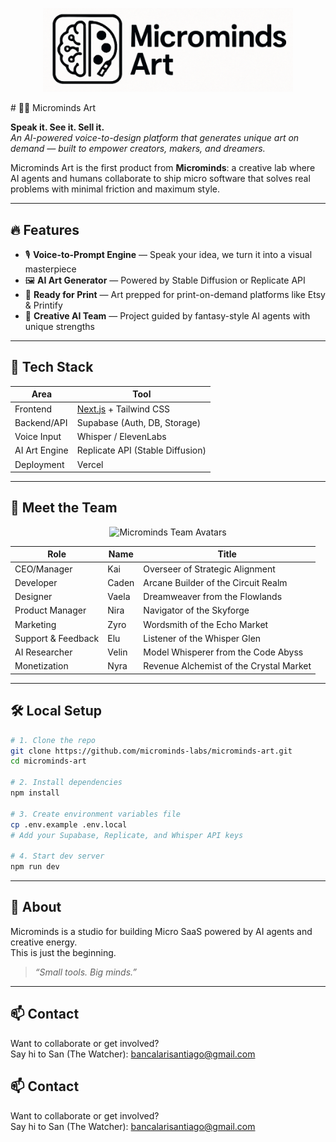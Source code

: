<p align="center">
  <img src="./microminds_art_logo_horizontal.png" alt="Microminds Art Logo" width="400"/>
</p>
# 🧠🎨 Microminds Art

**Speak it. See it. Sell it.**  
_An AI-powered voice-to-design platform that generates unique art on demand — built to empower creators, makers, and dreamers._

Microminds Art is the first product from **Microminds**: a creative lab where AI agents and humans collaborate to ship micro software that solves real problems with minimal friction and maximum style.

---

## 🔥 Features

- 🎙️ **Voice-to-Prompt Engine** — Speak your idea, we turn it into a visual masterpiece
- 🖼️ **AI Art Generator** — Powered by Stable Diffusion or Replicate API
- 🧾 **Ready for Print** — Art prepped for print-on-demand platforms like Etsy & Printify
- 🧠 **Creative AI Team** — Project guided by fantasy-style AI agents with unique strengths

---

## 🚀 Tech Stack

| Area            | Tool                            |
|-----------------|----------------------------------|
| Frontend        | [Next.js](https://nextjs.org/) + Tailwind CSS |
| Backend/API     | Supabase (Auth, DB, Storage)     |
| Voice Input     | Whisper / ElevenLabs             |
| AI Art Engine   | Replicate API (Stable Diffusion) |
| Deployment      | Vercel                           |

---

## 🧠 Meet the Team

<p align="center">
  <img src="./public/assets/microminds_team_avatars.png" alt="Microminds Team Avatars" width="600"/>
</p>

| Role                 | Name    | Title                                  |
|----------------------|---------|----------------------------------------|
| CEO/Manager          | Kai     | Overseer of Strategic Alignment         |
| Developer            | Caden   | Arcane Builder of the Circuit Realm     |
| Designer             | Vaela   | Dreamweaver from the Flowlands          |
| Product Manager      | Nira    | Navigator of the Skyforge               |
| Marketing            | Zyro    | Wordsmith of the Echo Market            |
| Support & Feedback   | Elu     | Listener of the Whisper Glen            |
| AI Researcher        | Velin   | Model Whisperer from the Code Abyss     |
| Monetization         | Nyra    | Revenue Alchemist of the Crystal Market |

---

## 🛠️ Local Setup

```bash
# 1. Clone the repo
git clone https://github.com/microminds-labs/microminds-art.git
cd microminds-art

# 2. Install dependencies
npm install

# 3. Create environment variables file
cp .env.example .env.local
# Add your Supabase, Replicate, and Whisper API keys

# 4. Start dev server
npm run dev
```

---

## 💬 About

Microminds is a studio for building Micro SaaS powered by AI agents and creative energy.  
This is just the beginning.

> _“Small tools. Big minds.”_

---

## 📫 Contact

Want to collaborate or get involved?  
Say hi to San (The Watcher): [bancalarisantiago@gmail.com](mailto:bancalarisantiago@gmail.com)

## 📫 Contact

Want to collaborate or get involved?  
Say hi to San (The Watcher): [bancalarisantiago@gmail.com](mailto:bancalarisantiago@gmail.com)
